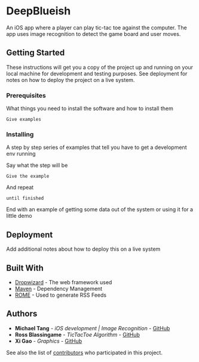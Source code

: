# DeepBlueish

An iOS app where a player can play tic-tac toe against the computer. The app uses image recognition to detect the game board and user moves.

## Getting Started

These instructions will get you a copy of the project up and running on your local machine for development and testing purposes. See deployment for notes on how to deploy the project on a live system.

### Prerequisites

What things you need to install the software and how to install them

```
Give examples
```

### Installing

A step by step series of examples that tell you have to get a development env running

Say what the step will be

```
Give the example
```

And repeat

```
until finished
```

End with an example of getting some data out of the system or using it for a little demo

## Deployment

Add additional notes about how to deploy this on a live system

## Built With

* [Dropwizard](http://www.dropwizard.io/1.0.2/docs/) - The web framework used
* [Maven](https://maven.apache.org/) - Dependency Management
* [ROME](https://rometools.github.io/rome/) - Used to generate RSS Feeds

## Authors

* **Michael Tang** - *iOS development | Image Recognition* - [GitHub](https://github.com/mita4829)
* **Ross Blassingame** - *TicTacToe Algorithm* - [GitHub](https://github.com/RossBlassingame)
* **Xi Gao** - *Graphics* - [GitHub](https://github.com/d8withf8)

See also the list of [contributors](https://github.com/RossBlassingame/DeepBlueish/graphs/contributors) who participated in this project.
